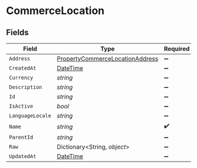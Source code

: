 # CommerceLocation


## Fields

| Field                                                                                         | Type                                                                                          | Required                                                                                      | Description                                                                                   |
| --------------------------------------------------------------------------------------------- | --------------------------------------------------------------------------------------------- | --------------------------------------------------------------------------------------------- | --------------------------------------------------------------------------------------------- |
| `Address`                                                                                     | [PropertyCommerceLocationAddress](../../Models/Components/PropertyCommerceLocationAddress.md) | :heavy_minus_sign:                                                                            | N/A                                                                                           |
| `CreatedAt`                                                                                   | [DateTime](https://learn.microsoft.com/en-us/dotnet/api/system.datetime?view=net-5.0)         | :heavy_minus_sign:                                                                            | N/A                                                                                           |
| `Currency`                                                                                    | *string*                                                                                      | :heavy_minus_sign:                                                                            | N/A                                                                                           |
| `Description`                                                                                 | *string*                                                                                      | :heavy_minus_sign:                                                                            | N/A                                                                                           |
| `Id`                                                                                          | *string*                                                                                      | :heavy_minus_sign:                                                                            | N/A                                                                                           |
| `IsActive`                                                                                    | *bool*                                                                                        | :heavy_minus_sign:                                                                            | N/A                                                                                           |
| `LanguageLocale`                                                                              | *string*                                                                                      | :heavy_minus_sign:                                                                            | N/A                                                                                           |
| `Name`                                                                                        | *string*                                                                                      | :heavy_check_mark:                                                                            | N/A                                                                                           |
| `ParentId`                                                                                    | *string*                                                                                      | :heavy_minus_sign:                                                                            | N/A                                                                                           |
| `Raw`                                                                                         | Dictionary<String, *object*>                                                                  | :heavy_minus_sign:                                                                            | N/A                                                                                           |
| `UpdatedAt`                                                                                   | [DateTime](https://learn.microsoft.com/en-us/dotnet/api/system.datetime?view=net-5.0)         | :heavy_minus_sign:                                                                            | N/A                                                                                           |